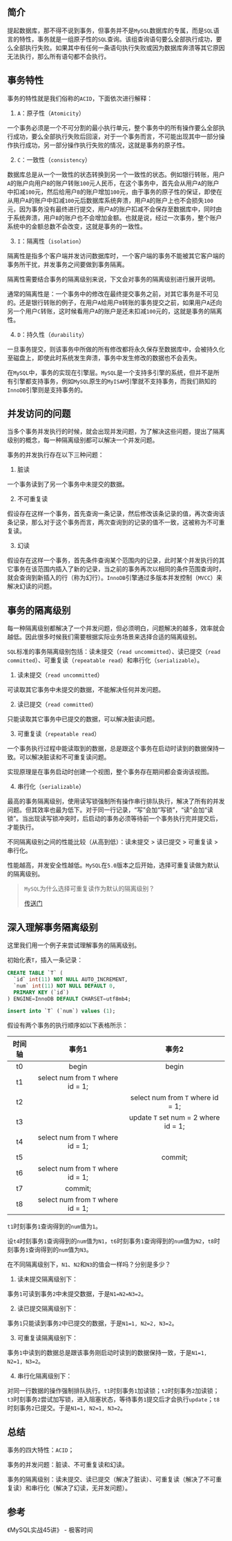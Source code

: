 
## 简介

提起数据库，那不得不说到事务，但事务并不是`MySQL`数据库的专属，而是`SQL`语言的特性，事务就是一组原子性的`SQL`查询。该组查询语句要么全部执行成功，要么全部执行失败。如果其中有任何一条语句执行失败或因为数据库奔溃等其它原因无法执行，那么所有语句都不会执行。

## 事务特性

事务的特性就是我们俗称的`ACID`，下面依次进行解释：

1. `A`：原子性（`Atomicity`）

一个事务必须是一个不可分割的最小执行单元，整个事务中的所有操作要么全部执行成功，要么全部执行失败后回滚，对于一个事务而言，不可能出现其中一部分操作执行成功，另一部分操作执行失败的情况，这就是事务的原子性。

2. `C`：一致性（`consistency`）

数据库总是从一个一致性的状态转换到另一个一致性的状态。例如银行转账，用户`A`的账户向用户`B`的账户转账`100`元人民币，在这个事务中，首先会从用户`A`的账户中扣减`100`元，然后给用户`B`的账户增加`100`元，由于事务的原子性的保证，即使在从用户`A`的账户中扣减`100`元后数据库系统奔溃，用户`A`的账户上也不会损失`100`元，因为事务没有最终进行提交，用户`A`的账户扣减不会保存至数据库中，同时由于系统奔溃，用户`B`的账户也不会增加金额。也就是说，经过一次事务，整个账户系统中的金额总数不会改变，这就是事务的一致性。

3. `I`：隔离性（`isolation`）

隔离性是指多个客户端并发访问数据库时，一个客户端的事务不能被其它客户端的事务所干扰，并发事务之间要做到事务隔离。

隔离性需要结合事务的隔离级别来说，下文会对事务的隔离级别进行展开说明。

通常的隔离性是：一个事务中的修改在最终提交事务之前，对其它事务是不可见的。还是银行转账的例子，在用户`A`给用户`B`转账的事务提交之前，如果用户`A`还向另一个用户`C`转账，这时候看用户`A`的账户是还未扣减`100`元的，这就是事务的隔离性。

4. `D`：持久性（`durability`）

一旦事务提交，则该事务中所做的所有修改都将永久保存至数据库中，会被持久化至磁盘上，即使此时系统发生奔溃，事务中发生修改的数据也不会丢失。

在`MySQL`中，事务的实现在引擎层。`MySQL`是一个支持多引擎的系统，但并不是所有引擎都支持事务，例如`MySQL`原生的`MyISAM`引擎就不支持事务，而我们熟知的`InnoDB`引擎则是支持事务的。

## 并发访问的问题

当多个事务并发执行的时候，就会出现并发问题，为了解决这些问题，提出了隔离级别的概念，每一种隔离级别都可以解决一个并发问题。

事务的并发执行存在以下三种问题：

1. 脏读

一个事务读到了另一个事务中未提交的数据。

2. 不可重复读

假设存在这样一个事务，首先查询一条记录，然后修改该条记录的值，再次查询该条记录，那么对于这个事务而言，两次查询到的记录的值不一致，这被称为不可重复读。

3. 幻读

假设存在这样一个事务，首先条件查询某个范围内的记录，此时某个并发执行的其它事务在该范围内插入了新的记录，当之前的事务再次以相同的条件范围查询时，就会查询到新插入的行（称为幻行）。`InnoDB`引擎通过多版本并发控制（`MVCC`）来解决幻读的问题。

## 事务的隔离级别

每一种隔离级别都解决了一个并发问题，但必须明白，问题解决的越多，效率就会越低。因此很多时候我们需要根据实际业务场景来选择合适的隔离级别。

`SQL`标准的事务隔离级别包括：读未提交（`read uncommitted`）、读已提交（`read committed`）、可重复读（`repeatable read`）和串行化（`serializable`）。

1. 读未提交（`read uncommitted`）

可读取其它事务中未提交的数据，不能解决任何并发问题。

2. 读已提交（`read committed`）

只能读取其它事务中已提交的数据，可以解决脏读问题。

3. 可重复读（`repeatable read`）

一个事务执行过程中能读取到的数据，总是跟这个事务在启动时读到的数据保持一致。可以解决脏读和不可重复读问题。

实现原理是在事务启动时创建一个视图，整个事务存在期间都会查询该视图。

4. 串行化（`serializable`）

最高的事务隔离级别，使用读写锁强制所有操作串行排队执行，解决了所有的并发问题。但其效率也最为低下。对于同一行记录，“写”会加“写锁”，“读”会加“读锁”。当出现读写锁冲突时，后启动的事务必须等待前一个事务执行完并提交后，才能执行。

不同隔离级别之间的性能比较（从高到低）：读未提交 > 读已提交 > 可重复读 > 串行化。

性能越高，并发安全性越低。`MySQL`在`5.0`版本之后开始，选择可重复读做为默认的隔离级别。

> `MySQL`为什么选择可重复读作为默认的隔离级别？
> 
> [传送门](./MySQL为什么选择可重复读作为默认的隔离级别？.md)

## 深入理解事务隔离级别

这里我们用一个例子来尝试理解事务的隔离级别。

初始化表`T`，插入一条记录：

```SQL
CREATE TABLE `T` (
  `id` int(11) NOT NULL AUTO_INCREMENT,
  `num` int(11) NOT NULL DEFAULT 0,
  PRIMARY KEY (`id`)
) ENGINE=InnoDB DEFAULT CHARSET=utf8mb4;

insert into `T` (`num`) values (1);
```

假设有两个事务的执行顺序如以下表格所示：

| 时间轴 | 事务1 | 事务2 |
| :----------: | :----------: | :----------: |
| t0 | begin      | begin      |
| t1 | select num from `T` where id = 1; ||
| t2 || select num from `T` where id = 1; |
| t3 || update `T` set num = 2 where id = 1; |
| t4 | select num from `T` where id = 1; ||
| t5 || commit; |
| t6 | select num from `T` where id = 1; ||
| t7 | commit; ||
| t8 | select num from `T` where id = 1; ||

`t1`时刻事务`1`查询得到的`num`值为`1`。

设`t4`时刻事务`1`查询得到的`num`值为`N1`，`t6`时刻事务`1`查询得到的`num`值为`N2`，`t8`时刻事务`1`查询得到的`num`值为`N3`。

在不同隔离级别下，`N1`、`N2`和`N3`的值会一样吗？分别是多少？

1. 读未提交隔离级别下：

事务`1`可读到事务`2`中未提交数据，于是`N1=N2=N3=2`。

2. 读已提交隔离级别下：

事务`1`只能读到事务`2`中已提交的数据，于是`N1=1, N2=2, N3=2`。

3. 可重复读隔离级别下：

事务`1`中读到的数据总是跟该事务刚启动时读到的数据保持一致，于是`N1=1, N2=1, N3=2`。

4. 串行化隔离级别下：

对同一行数据的操作强制排队执行。`t1`时刻事务`1`加读锁；`t2`时刻事务`2`加读锁；`t3`时刻事务`2`尝试加写锁，进入阻塞状态，等待事务`1`提交后才会执行`update`；`t8`时刻事务`2`已提交。于是`N1=1, N2=1, N3=2`。

## 总结

事务的四大特性：`ACID`；

事务的并发问题：脏读、不可重复读和幻读。

事务的隔离级别：读未提交、读已提交（解决了脏读）、可重复读（解决了不可重复读）和串行化（解决了幻读，无并发问题）。

## 参考

《MySQL实战45讲》 - 极客时间